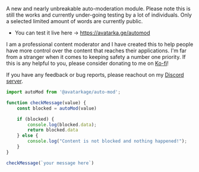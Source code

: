 A new and nearly unbreakable auto-moderation module. Please note this is still the works and currently under-going testing by a lot of individuals. Only a selected limited amount of words are currently public.

- You can test it live here -> https://avatarka.ge/automod

I am a professional content moderator and I have created this to help people have more control over the content that reaches their applications. I'm far from a stranger when it comes to keeping safety a number one priority. If this is any helpful to you, please consider donating to me on [Ko-fi](https://ko-fi.com/avatarkage)!

If you have any feedback or bug reports, please reachout on my [Discord server](https://avatarka.ge/discord).

```js
import autoMod from '@avatarkage/auto-mod';

function checkMessage(value) {
    const blocked = autoMod(value)

    if (blocked) {
        console.log(blocked.data);
        return blocked.data
    } else {
        console.log("Content is not blocked and nothing happened!");
    }
}

checkMessage(`your message here`)
```